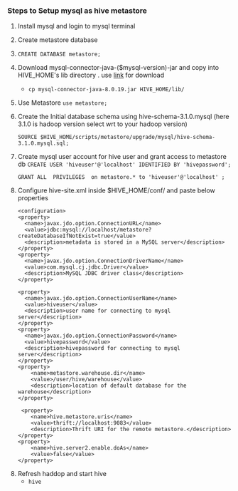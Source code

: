 ###  Steps to Setup mysql as hive metastore

1.  Install mysql  and login to mysql terminal 
2.  Create metastore database <li>
             `CREATE DATABASE metastore;`
3.  Download   mysql-connector-java-($mysql-version)-jar  and copy into HIVE_HOME's lib directory . use [link](https://mvnrepository.com/artifact/mysql/mysql-connector-java) for download
     -  `cp mysql-connector-java-8.0.19.jar HIVE_HOME/lib/ `
4.  Use Metastore  `use metastore;`
5.  Create the Initial database schema using  hive-schema-3.1.0.mysql (here 3.1.0 is hadoop version select wrt to your hadoop version)
      
      `SOURCE $HIVE_HOME/scripts/metastore/upgrade/mysql/hive-schema-3.1.0.mysql.sql;`
      
6.   Create mysql user account for hive user  and grant access to metastore db
      `CREATE USER 'hiveuser'@'localhost' IDENTIFIED BY 'hivepassword';`
      
      `GRANT ALL  PRIVILEGES  on metastore.* to 'hiveuser'@'localhost' ;`
      
7. Configure hive-site.xml  inside $HIVE_HOME/conf/ and paste below properties

    ```
   <configuration> 
   <property> 
      <name>javax.jdo.option.ConnectionURL</name> 
      <value>jdbc:mysql://localhost/metastore?createDatabaseIfNotExist=true</value> 
      <description>metadata is stored in a MySQL server</description> 
   </property> 
   <property> 
      <name>javax.jdo.option.ConnectionDriverName</name> 
      <value>com.mysql.cj.jdbc.Driver</value> 
      <description>MySQL JDBC driver class</description> 
   </property> 

   <property> 
      <name>javax.jdo.option.ConnectionUserName</name> 
      <value>hiveuser</value> 
      <description>user name for connecting to mysql server</description> 
   </property> 
   <property> 
      <name>javax.jdo.option.ConnectionPassword</name> 
      <value>hivepassword</value> 
      <description>hivepassword for connecting to mysql server</description> 
   </property>
   <property> 
        <name>metastore.warehouse.dir</name> 
        <value>/user/hive/warehouse</value> 
        <description>location of default database for the warehouse</description> 
    </property> 
     
     <property> 
        <name>hive.metastore.uris</name> 
        <value>thrift://localhost:9083</value> 
        <description>Thrift URI for the remote metastore.</description> 
    </property> 
    <property> 
        <name>hive.server2.enable.doAs</name> 
        <value>false</value> 
    </property>
</configuration>
    
8. Refresh haddop and start hive 
      - `hive`
